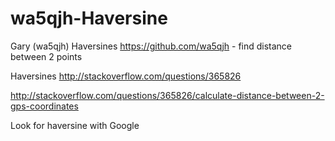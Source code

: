 # wa5qjh-Haversine
Gary (wa5qjh) Haversines https://github.com/wa5qjh - find distance between 2 points


Haversines
http://stackoverflow.com/questions/365826

http://stackoverflow.com/questions/365826/calculate-distance-between-2-gps-coordinates
	

Look for haversine with Google
